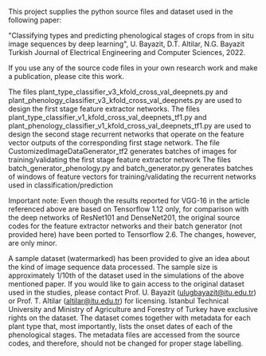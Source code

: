 This project supplies the python source files and dataset used in the following paper:

"Classifying types and predicting phenological stages of crops from in situ image sequences by deep learning", 
U. Bayazit, D.T. Altilar, N.G. Bayazit
Turkish Journal of Electrical Engineering and Computer Sciences, 2022.

If you use any of the source code files in your own research work and make a publication, please cite this work.

The files plant_type_classifier_v3_kfold_cross_val_deepnets.py and plant_phenology_classifier_v3_kfold_cross_val_deepnets.py 
are used to design the first stage feature extractor networks.
The files plant_type_classifier_v1_kfold_cross_val_deepnets_tf1.py and plant_phenology_classifier_v1_kfold_cross_val_deepnets_tf1.py 
are used to design the second stage recurrent networks that operate on the feature vector outputs of the corresponding first stage network.
The file CustomizedImageDataGenerator_tf2  generates batches of images for training/validating the first stage feature extractor network
The files batch_generator_phenology.py and batch_generator.py generates batches of windows of feature vectors for training/validating the recurrent
networks used in classification/prediction  

Important note: Even though the results reported for VGG-16 in the article referenced above are based on Tensorflow 1.12 only, for comparison with the deep networks of ResNet101 and DenseNet201, the original source codes for the feature extractor networks and their batch generator (not provided here) have been ported to Tensorflow 2.6. The changes, however, are only minor.

A sample dataset (watermarked) has been provided to give an idea about the kind of image sequence data processed. The sample size is approximately 1/10th of the dataset used in the simulations of the above mentioned paper.
If you would like to gain access to the original dataset used in the studies, please contact Prof. U. Bayazit (ulugbayazit@itu.edu.tr) or Prof. T. Altilar (altilar@itu.edu.tr) for licensing. Istanbul Technical University and Ministry of Agriculture and Forestry of Turkey have exclusive rights on the dataset.
The dataset comes together with metadata for each plant type that, most importantly, lists the onset dates of each of the phenological stages. The metadata files are accessed from the source codes, and therefore, should not be changed for proper stage labelling.